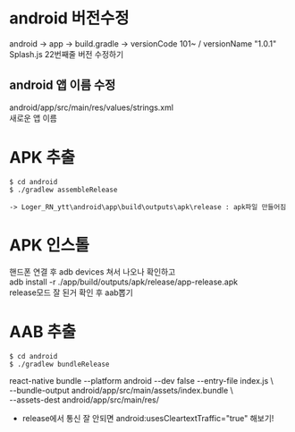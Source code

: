 # android 버전수정
android -> app -> build.gradle -> versionCode 101~ / versionName "1.0.1"
Splash.js 22번째줄 버전 수정하기

## android 앱 이름 수정
android/app/src/main/res/values/strings.xml  
<resources>
	<string name="app_name">새로운 앱 이름</string>
</resources>


# APK 추출
	$ cd android  
	$ ./gradlew assembleRelease  

    -> Loger_RN_ytt\android\app\build\outputs\apk\release : apk파일 만들어짐


# APK 인스톨  
핸드폰 연결 후 adb devices 쳐서 나오나 확인하고  
adb install -r ./app/build/outputs/apk/release/app-release.apk  
release모드 잘 된거 확인 후 aab뽑기


# AAB 추출  
	$ cd android  
	$ ./gradlew bundleRelease  


react-native bundle --platform android --dev false --entry-file index.js \  
--bundle-output android/app/src/main/assets/index.bundle \  
--assets-dest android/app/src/main/res/  


- release에서 통신 잘 안되면 android:usesCleartextTraffic="true" 해보기!